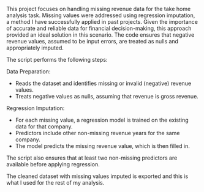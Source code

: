 This project focuses on handling missing revenue data for the take home analysis task. Missing values were addressed using regression imputation, a method I have successfully applied in past projects. Given the importance of accurate and reliable data for financial decision-making, this approach provided an ideal solution in this scenario. The code ensures that negative revenue values, assumed to be input errors, are treated as nulls and appropriately imputed.

The script performs the following steps:

Data Preparation:
- Reads the dataset and identifies missing or invalid (negative) revenue values.
- Treats negative values as nulls, assuming that revenue is gross revenue.

Regression Imputation:
- For each missing value, a regression model is trained on the existing data for that company.
- Predictors include other non-missing revenue years for the same company.
- The model predicts the missing revenue value, which is then filled in.

The script also ensures that at least two non-missing predictors are available before applying regression. 

The cleaned dataset with missing values imputed is exported and this is what I used for the rest of my analysis.



